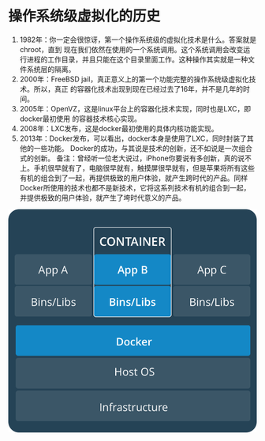 # 操作系统级虚拟化的历史

1. 1982年：你一定会很惊讶，第一个操作系统级的虚拟化技术是什么。答案就是chroot，直到 现在我们依然在使用的一个系统调用。这个系统调用会改变运行进程的工作目录，并且只能在这个目录里面工作。这种操作其实就是一种文件系统层的隔离。
2. 2000年：FreeBSD jail，真正意义上的第一个功能完整的操作系统级虚拟化技术。所以，真正 的容器化技术出现到现在已经过去了16年，并不是几年的时间。 
3. 2005年：OpenVZ，这是linux平台上的容器化技术实现，同时也是LXC，即docker最初使用 的容器技术核心实现。 
4. 2008年：LXC发布，这是docker最初使用的具体内核功能实现。 
5. 2013年：Docker发布，可以看出，docker本身是使用了LXC，同时封装了其他的一些功能。 Docker的成功，与其说是技术的创新，还不如说是一次组合式的创新。  备注：曾经听一位老大说过，iPhone你要说有多创新，真的说不上。手机很早就有了，电脑很早就有，触摸屏很早就有，但是苹果将所有这些有机的组合到了一起，再提供极致的用户体验，就产生跨时代的产品。同样Docker所使用的技术也都不是新技术，它将这系列技术有机的组合到一起，并提供极致的用户体验，就产生了垮时代意义的产品。

![](/assets/Containers.png)

